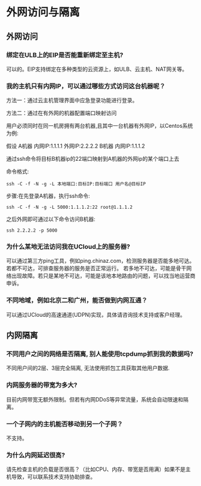 # 外网访问与隔离

## 外网访问

### 绑定在ULB上的EIP是否能重新绑定至主机?

可以的。EIP支持绑定在多种类型的云资源上，如ULB、云主机、NAT网关等。

### 我的主机只有内网IP，可以通过哪些方式访问这台机器呢？

方法一：通过云主机管理界面中应急登录功能进行登录。

方法二：通过在有外网的机器配置端口映射访问

用户必须同时在同一机房拥有两台机器,且其中一台机器有外网IP，以Centos系统为例:

假设 A机器 内网IP:1.1.1.1 外网IP:2.2.2.2     B机器 内网IP:1.1.1.2

通过ssh命令将目标B机器ip的22端口映射到A机器的外网ip的某个端口上去

命令格式:

    ssh -C -f -N -g -L 本地端口:目标IP:目标端口 用户名@目标IP

步骤:在先登录A机器，执行ssh命令:

    ssh -C -f -N -g -L 5000:1.1.1.2:22 root@1.1.1.2

之后外网即可通过以下命令访问B机器:

    ssh 2.2.2.2 -p 5000

### 为什么某地无法访问我在UCloud上的服务器?

可以通过第三方ping工具，例如ping.chinaz.com，检测服务器是否能多地可达。若都不可达，可排查服务器的服务是否正常运行。
若多地不可达，可能是骨干网络出现故障。若只是某地不可达，可能是该地本地路由的问题，可以找当地运营商申诉。

### 不同地域，例如北京二和广州，能否做到内网互通？

可以通过UCloud的高速通道(UDPN)实现，具体请咨询技术支持或客户经理。

## 内网隔离

### 不同用户之间的网络是否隔离, 别人能使用tcpdump抓到我的数据吗?

不同用户间的2层、3层完全隔离, 无法使用抓包工具获取其他用户数据.

### 内网服务器的带宽为多大?

目前内网带宽无额外限制。但若有内网DDoS等异常流量，系统会自动限速和隔离。

### 一个子网内的主机能否移动到另一个子网？

不支持。

### 为什么内网延迟很高?

请先检查主机的负载是否很高？（比如CPU、内存、带宽是否用满）如果不是主机导致，可以联系技术支持协助排查。


